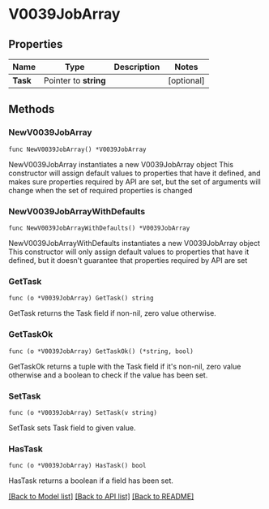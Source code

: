 # V0039JobArray

## Properties

Name | Type | Description | Notes
------------ | ------------- | ------------- | -------------
**Task** | Pointer to **string** |  | [optional] 

## Methods

### NewV0039JobArray

`func NewV0039JobArray() *V0039JobArray`

NewV0039JobArray instantiates a new V0039JobArray object
This constructor will assign default values to properties that have it defined,
and makes sure properties required by API are set, but the set of arguments
will change when the set of required properties is changed

### NewV0039JobArrayWithDefaults

`func NewV0039JobArrayWithDefaults() *V0039JobArray`

NewV0039JobArrayWithDefaults instantiates a new V0039JobArray object
This constructor will only assign default values to properties that have it defined,
but it doesn't guarantee that properties required by API are set

### GetTask

`func (o *V0039JobArray) GetTask() string`

GetTask returns the Task field if non-nil, zero value otherwise.

### GetTaskOk

`func (o *V0039JobArray) GetTaskOk() (*string, bool)`

GetTaskOk returns a tuple with the Task field if it's non-nil, zero value otherwise
and a boolean to check if the value has been set.

### SetTask

`func (o *V0039JobArray) SetTask(v string)`

SetTask sets Task field to given value.

### HasTask

`func (o *V0039JobArray) HasTask() bool`

HasTask returns a boolean if a field has been set.


[[Back to Model list]](../README.md#documentation-for-models) [[Back to API list]](../README.md#documentation-for-api-endpoints) [[Back to README]](../README.md)



